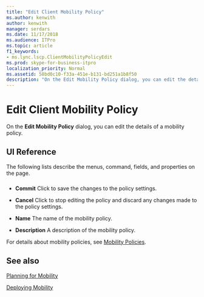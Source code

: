 ```yaml
---
title: "Edit Client Mobility Policy"
ms.author: kenwith
author: kenwith
manager: serdars
ms.date: 11/17/2018
ms.audience: ITPro
ms.topic: article
f1_keywords:
- ms.lync.lscp.ClientMobilityPolicyEdit
ms.prod: skype-for-business-itpro
localization_priority: Normal
ms.assetid: 58bd0c10-f33a-451e-b131-bd251a1b8f50
description: "On the Edit Mobility Policy dialog, you can edit the details of a mobility policy."
---
```


# Edit Client Mobility Policy
 
On the **Edit Mobility Policy** dialog, you can edit the details of a mobility policy.
  
## UI Reference

The following lists describe the menus, command, fields, and properties on the page.
  
### 

- **Commit** Click to save the changes to the policy settings.
    
- **Cancel** Click to stop editing the policy and discard any changes made to the policy settings.
    
- **Name** The name of the mobility policy.
    
- **Description** A description of the mobility policy.
    
For details about mobility policies, see [Mobility Policies](http://technet.microsoft.com/library/8caa5525-e16a-4e38-b3cd-acc0ae9ea375.aspx).
  
## See also

[Planning for Mobility](http://technet.microsoft.com/library/12000359-09b5-48f0-986d-fab3a1487f9c.aspx)
  
[Deploying Mobility](http://technet.microsoft.com/library/f41e6b25-d2cd-43fd-a17b-22cfda8bcd4f.aspx)